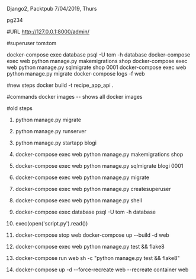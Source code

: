 Django2, Packtpub
7/04/2019, Thurs

pg234

#URL
http://127.0.0.1:8000/admin/

#superuser
tom:tom

docker-compose exec database psql -U tom -h database
docker-compose exec web python manage.py makemigrations shop
docker-compose exec web python manage.py sqlmigrate shop 0001
docker-compose exec web python manage.py migrate
docker-compose logs -f web 

#new steps
docker build -t recipe_app_api .

#commands
docker images  -- shows all docker images



#old steps
1. python manage.py migrate
2. python manage.py runserver
3. python manage.py startapp blogi
4. docker-compose exec web python manage.py makemigrations shop 
5. docker-compose exec web python manage.py sqlmigrate blogi 0001
6. docker-compose exec web python manage.py migrate
7. docker-compose exec web python manage.py createsuperuser 
8. docker-compose exec web python manage.py shell 
9. docker-compose exec database psql -U tom -h database

10. exec(open('script.py').read())
11. docker-compose stop web
    docker-compose up --build -d web
12. docker-compose exec web python manage.py test && flake8 
13. docker-compose run web sh -c "python manage.py test && flake8"
14. docker-compose up -d --force-recreate web   --recreate container web
